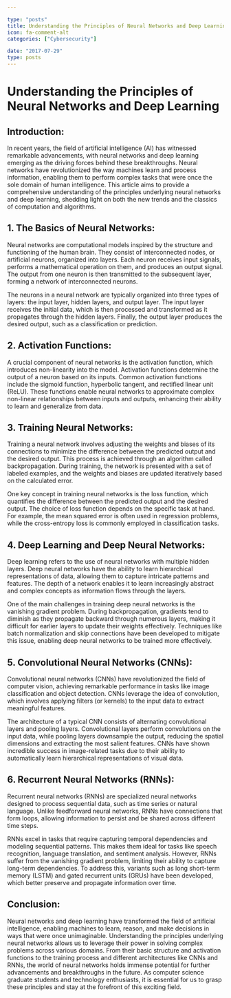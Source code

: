 ```yaml
---

type: "posts"
title: Understanding the Principles of Neural Networks and Deep Learning
icon: fa-comment-alt
categories: ["Cybersecurity"]

date: "2017-07-29"
type: posts
---
```





# Understanding the Principles of Neural Networks and Deep Learning

## Introduction:

In recent years, the field of artificial intelligence (AI) has witnessed remarkable advancements, with neural networks and deep learning emerging as the driving forces behind these breakthroughs. Neural networks have revolutionized the way machines learn and process information, enabling them to perform complex tasks that were once the sole domain of human intelligence. This article aims to provide a comprehensive understanding of the principles underlying neural networks and deep learning, shedding light on both the new trends and the classics of computation and algorithms.

## 1. The Basics of Neural Networks:

Neural networks are computational models inspired by the structure and functioning of the human brain. They consist of interconnected nodes, or artificial neurons, organized into layers. Each neuron receives input signals, performs a mathematical operation on them, and produces an output signal. The output from one neuron is then transmitted to the subsequent layer, forming a network of interconnected neurons.

The neurons in a neural network are typically organized into three types of layers: the input layer, hidden layers, and output layer. The input layer receives the initial data, which is then processed and transformed as it propagates through the hidden layers. Finally, the output layer produces the desired output, such as a classification or prediction.

## 2. Activation Functions:

A crucial component of neural networks is the activation function, which introduces non-linearity into the model. Activation functions determine the output of a neuron based on its inputs. Common activation functions include the sigmoid function, hyperbolic tangent, and rectified linear unit (ReLU). These functions enable neural networks to approximate complex non-linear relationships between inputs and outputs, enhancing their ability to learn and generalize from data.

## 3. Training Neural Networks:

Training a neural network involves adjusting the weights and biases of its connections to minimize the difference between the predicted output and the desired output. This process is achieved through an algorithm called backpropagation. During training, the network is presented with a set of labeled examples, and the weights and biases are updated iteratively based on the calculated error.

One key concept in training neural networks is the loss function, which quantifies the difference between the predicted output and the desired output. The choice of loss function depends on the specific task at hand. For example, the mean squared error is often used in regression problems, while the cross-entropy loss is commonly employed in classification tasks.

## 4. Deep Learning and Deep Neural Networks:

Deep learning refers to the use of neural networks with multiple hidden layers. Deep neural networks have the ability to learn hierarchical representations of data, allowing them to capture intricate patterns and features. The depth of a network enables it to learn increasingly abstract and complex concepts as information flows through the layers.

One of the main challenges in training deep neural networks is the vanishing gradient problem. During backpropagation, gradients tend to diminish as they propagate backward through numerous layers, making it difficult for earlier layers to update their weights effectively. Techniques like batch normalization and skip connections have been developed to mitigate this issue, enabling deep neural networks to be trained more effectively.

## 5. Convolutional Neural Networks (CNNs):

Convolutional neural networks (CNNs) have revolutionized the field of computer vision, achieving remarkable performance in tasks like image classification and object detection. CNNs leverage the idea of convolution, which involves applying filters (or kernels) to the input data to extract meaningful features.

The architecture of a typical CNN consists of alternating convolutional layers and pooling layers. Convolutional layers perform convolutions on the input data, while pooling layers downsample the output, reducing the spatial dimensions and extracting the most salient features. CNNs have shown incredible success in image-related tasks due to their ability to automatically learn hierarchical representations of visual data.

## 6. Recurrent Neural Networks (RNNs):

Recurrent neural networks (RNNs) are specialized neural networks designed to process sequential data, such as time series or natural language. Unlike feedforward neural networks, RNNs have connections that form loops, allowing information to persist and be shared across different time steps.

RNNs excel in tasks that require capturing temporal dependencies and modeling sequential patterns. This makes them ideal for tasks like speech recognition, language translation, and sentiment analysis. However, RNNs suffer from the vanishing gradient problem, limiting their ability to capture long-term dependencies. To address this, variants such as long short-term memory (LSTM) and gated recurrent units (GRUs) have been developed, which better preserve and propagate information over time.

## Conclusion:

Neural networks and deep learning have transformed the field of artificial intelligence, enabling machines to learn, reason, and make decisions in ways that were once unimaginable. Understanding the principles underlying neural networks allows us to leverage their power in solving complex problems across various domains. From their basic structure and activation functions to the training process and different architectures like CNNs and RNNs, the world of neural networks holds immense potential for further advancements and breakthroughs in the future. As computer science graduate students and technology enthusiasts, it is essential for us to grasp these principles and stay at the forefront of this exciting field.